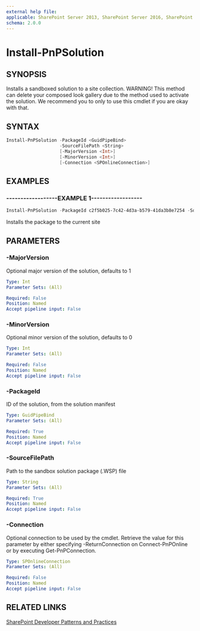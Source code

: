 ```yaml
---
external help file:
applicable: SharePoint Server 2013, SharePoint Server 2016, SharePoint Server 2019, SharePoint Online
schema: 2.0.0
---
```

# Install-PnPSolution

## SYNOPSIS
Installs a sandboxed solution to a site collection. WARNING! This method can delete your composed look gallery due to the method used to activate the solution. We recommend you to only to use this cmdlet if you are okay with that.

## SYNTAX 

```powershell
Install-PnPSolution -PackageId <GuidPipeBind>
                    -SourceFilePath <String>
                    [-MajorVersion <Int>]
                    [-MinorVersion <Int>]
                    [-Connection <SPOnlineConnection>]
```

## EXAMPLES

### ------------------EXAMPLE 1------------------
```powershell
Install-PnPSolution -PackageId c2f5b025-7c42-4d3a-b579-41da3b8e7254 -SourceFilePath mypackage.wsp
```

Installs the package to the current site

## PARAMETERS

### -MajorVersion
Optional major version of the solution, defaults to 1

```yaml
Type: Int
Parameter Sets: (All)

Required: False
Position: Named
Accept pipeline input: False
```

### -MinorVersion
Optional minor version of the solution, defaults to 0

```yaml
Type: Int
Parameter Sets: (All)

Required: False
Position: Named
Accept pipeline input: False
```

### -PackageId
ID of the solution, from the solution manifest

```yaml
Type: GuidPipeBind
Parameter Sets: (All)

Required: True
Position: Named
Accept pipeline input: False
```

### -SourceFilePath
Path to the sandbox solution package (.WSP) file

```yaml
Type: String
Parameter Sets: (All)

Required: True
Position: Named
Accept pipeline input: False
```

### -Connection
Optional connection to be used by the cmdlet. Retrieve the value for this parameter by either specifying -ReturnConnection on Connect-PnPOnline or by executing Get-PnPConnection.

```yaml
Type: SPOnlineConnection
Parameter Sets: (All)

Required: False
Position: Named
Accept pipeline input: False
```

## RELATED LINKS

[SharePoint Developer Patterns and Practices](http://aka.ms/sppnp)